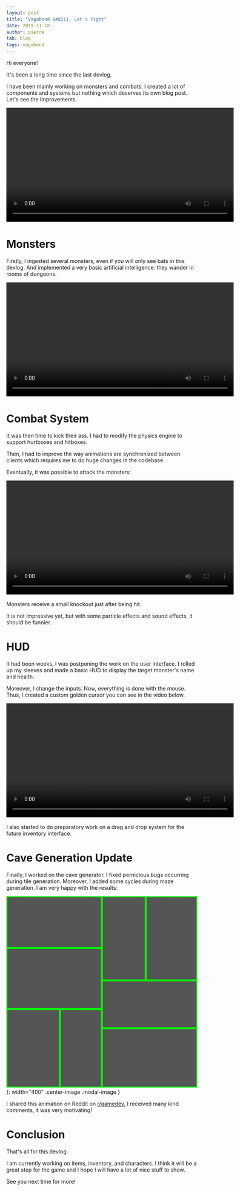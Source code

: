 ```yaml
---
layout: post
title: "Vagabond &#8211; Let's Fight"
date: 2019-11-18
author: pierre
tab: blog
tags: vagabond
---
```

Hi everyone!

It's been a long time since the last devlog.

I have been mainly working on monsters and combats. I created a lot of components and systems but nothing which deserves its own blog post. Let's see the improvements.

<video controls width="600">
    <source src="/media/video/vagabond-let-s-fight/attack_dungeon_updated.mp4" type="video/mp4">
    Sorry, your browser doesn't support embedded videos.
</video>

<!--more-->

# Monsters

Firstly, I ingested several monsters, even if you will only see bats in this devlog. And implemented a very basic artificial intelligence: they wander in rooms of dungeons.

<video controls width="600">
    <source src="/media/video/vagabond-let-s-fight/monster_wander.mp4" type="video/mp4">
    Sorry, your browser doesn't support embedded videos.
</video>

# Combat System

It was then time to kick their ass. I had to modify the physics engine to support hurtboxes and hitboxes.

Then, I had to improve the way animations are synchronized between clients which requires me to do huge changes in the codebase.

Eventually, it was possible to attack the monsters:

<video controls width="600">
    <source src="/media/video/vagabond-let-s-fight/combat_system.mp4" type="video/mp4">
    Sorry, your browser doesn't support embedded videos.
</video>

Monsters receive a small knockout just after being hit.

It is not impressive yet, but with some particle effects and sound effects, it should be funnier.

# HUD

It had been weeks, I was postponing the work on the user interface. I rolled up my sleeves and made a basic HUD to display the target monster's name and health.

Moreover, I change the inputs. Now, everything is done with the mouse. Thus, I created a custom golden cursor you can see in the video below.

<video controls width="600">
    <source src="/media/video/vagabond-let-s-fight/attack_interface.mp4" type="video/mp4">
    Sorry, your browser doesn't support embedded videos.
</video>

I also started to do preparatory work on a drag and drop system for the future inventory interface.

# Cave Generation Update

Finally, I worked on the cave generator. I fixed pernicious bugs occurring during tile generation. Moreover, I added some cycles during maze generation. I am very happy with the results:

![](/media/img/vagabond-let-s-fight/dungeon_generation_v3.gif){: width="400" .center-image .modal-image }

I shared this animation on Reddit on [r/gamedev](https://www.reddit.com/r/gamedev/comments/dx95df/cave_generation_using_bsp_and_cellular_automaton/), I received many kind comments, it was very motivating!

# Conclusion

That's all for this devlog.

I am currently working on items, inventory, and characters. I think it will be a great step for the game and I hope I will have a lot of nice stuff to show.

See you next time for more!
